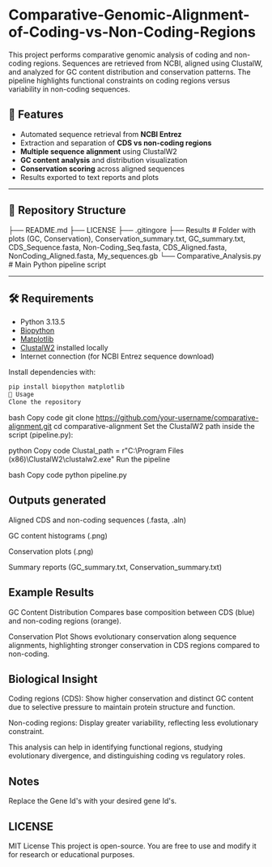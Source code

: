 # Comparative-Genomic-Alignment-of-Coding-vs-Non-Coding-Regions
This project performs comparative genomic analysis of coding and non-coding regions. Sequences are retrieved from NCBI, aligned using ClustalW, and analyzed for GC content distribution and conservation patterns. The pipeline highlights functional constraints on coding regions versus variability in non-coding sequences.

## 🚀 Features  

- Automated sequence retrieval from **NCBI Entrez**  
- Extraction and separation of **CDS vs non-coding regions**  
- **Multiple sequence alignment** using ClustalW2  
- **GC content analysis** and distribution visualization  
- **Conservation scoring** across aligned sequences  
- Results exported to text reports and plots  

---

## 📂 Repository Structure  

├── README.md
├── LICENSE
├── .gitingore
├── Results # Folder with plots (GC, Conservation), Conservation_summary.txt, GC_summary.txt, CDS_Sequence.fasta, Non-Coding_Seq.fasta, CDS_Aligned.fasta, NonCoding_Aligned.fasta, My_sequences.gb
└── Comparative_Analysis.py # Main Python pipeline script

---

## 🛠️ Requirements  

- Python 3.13.5  
- [Biopython](https://biopython.org/)  
- [Matplotlib](https://matplotlib.org/)  
- [ClustalW2](http://www.clustal.org/clustal2/) installed locally  
- Internet connection (for NCBI Entrez sequence download)  

Install dependencies with:  

```bash
pip install biopython matplotlib
📖 Usage
Clone the repository
```
bash
Copy code
git clone https://github.com/your-username/comparative-alignment.git
cd comparative-alignment
Set the ClustalW2 path inside the script (pipeline.py):

python
Copy code
Clustal_path = r"C:\Program Files (x86)\ClustalW2\clustalw2.exe"
Run the pipeline

bash
Copy code
python pipeline.py

## Outputs generated

Aligned CDS and non-coding sequences (.fasta, .aln)

GC content histograms (.png)

Conservation plots (.png)

Summary reports (GC_summary.txt, Conservation_summary.txt)

## Example Results
GC Content Distribution
Compares base composition between CDS (blue) and non-coding regions (orange).

Conservation Plot
Shows evolutionary conservation along sequence alignments, highlighting stronger conservation in CDS regions compared to non-coding.

## Biological Insight
Coding regions (CDS): Show higher conservation and distinct GC content due to selective pressure to maintain protein structure and function.

Non-coding regions: Display greater variability, reflecting less evolutionary constraint.

This analysis can help in identifying functional regions, studying evolutionary divergence, and distinguishing coding vs regulatory roles.

## Notes
Replace the Gene Id's with your desired gene Id's.

## LICENSE
MIT License This project is open-source. You are free to use and modify it for research or educational purposes.

